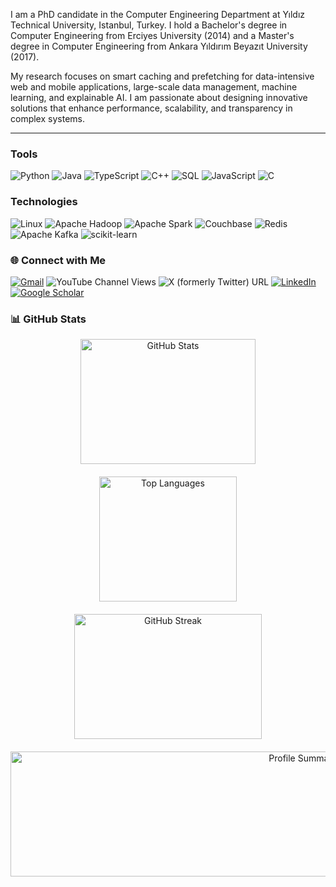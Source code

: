 
I am a PhD candidate in the Computer Engineering Department at Yıldız Technical University, Istanbul, Turkey. I hold a Bachelor's degree in Computer Engineering from Erciyes University (2014) and a Master's degree in Computer Engineering from Ankara Yıldırım Beyazıt University (2017).

My research focuses on smart caching and prefetching for data-intensive web and mobile applications, large-scale data management, machine learning, and explainable AI. I am passionate about designing innovative solutions that enhance performance, scalability, and transparency in complex systems.


---
### Tools
![Python](https://img.shields.io/badge/-Python-000?style=flat-square&logo=Python)
![Java](https://img.shields.io/badge/-Java-000?style=flat-square&logo=Java&logoColor=007396)
![TypeScript](https://img.shields.io/badge/-TypeScript-000?style=flat-square&logo=TypeScript)
![C++](https://img.shields.io/badge/-C++-000?style=flat-square&logo=c%2b%2b&logoColor=00599C)
![SQL](https://img.shields.io/badge/-SQL-000?style=flat-square&logo=MySQL)
![JavaScript](https://img.shields.io/badge/-JavaScript-000?style=flat-square&logo=JavaScript)
![C](https://img.shields.io/badge/-C-000?style=flat-square&logo=C)

### Technologies
![Linux](https://img.shields.io/badge/-Linux-000?style=flat-square&logo=Linux)
![Apache Hadoop](https://img.shields.io/badge/Apache_Hadoop-222?style=flat-square&logo=apache-hadoop&logoColor=66CCFF)
![Apache Spark](https://img.shields.io/badge/Apache%20Spark-E25A1C?style=flat-square&logo=apachespark&logoColor=white)
![Couchbase](https://img.shields.io/badge/Couchbase-EA2328?style=flat-square&logo=Couchbase&logoColor=white)
![Redis](https://img.shields.io/badge/-Redis-000?style=flat-square&logo=Redis)
![Apache Kafka](https://img.shields.io/badge/Apache_Kafka-231F20?style=flat-square&logo=apache-kafka&logoColor=white)
![scikit-learn](https://img.shields.io/badge/scikit--learn-F7931E?style=flat-square&logo=scikit-learn&logoColor=white)

### 🌐 Connect with Me
[![Gmail](https://img.shields.io/badge/Gmail-D14836?style=for-the-badge&logo=gmail&logoColor=white)](mailto:tolgabuyuktanir@gmail.com)
![YouTube Channel Views](https://img.shields.io/youtube/channel/views/UCxDnkMlK_Vvru7awNIgD_oQ)
![X (formerly Twitter) URL](https://img.shields.io/twitter/url?url=https%3A%2F%2Fx.com%2Ftolgabuyuktanir?style=flat-square)
[![LinkedIn](https://img.shields.io/badge/LinkedIn-%230077B5.svg?style=flat-square&logo=linkedin&logoColor=white)](https://www.linkedin.com/in/tolga-buyuktanir-6b63733a/)
[![Google Scholar](https://img.shields.io/badge/Google%20Scholar-4285F4?style=flat-square&logo=google-scholar&logoColor=white)](https://scholar.google.com/citations?user=D2Md-J4AAAAJ)

### 📊 GitHub Stats

<div align="center">
  <div style="display: flex; justify-content: center; gap: 20px; flex-wrap: wrap;">
    <img src="https://github-readme-stats.vercel.app/api?username=tolgabuyuktanir&show_icons=true&theme=radical" alt="GitHub Stats" width="280" height="200">
    <img src="https://github-readme-stats.vercel.app/api/top-langs/?username=tolgabuyuktanir&layout=compact&theme=radical" alt="Top Languages" width="220" height="200">
    <img src="https://streak-stats.demolab.com?user=tolgabuyuktanir&theme=radical&hide_border=true" alt="GitHub Streak" width="300" height="200">
  </div>
  <div style="display: flex; justify-content: center; margin-top: 20px;">
    <img src="https://github-profile-summary-cards.vercel.app/api/cards/profile-details?username=tolgabuyuktanir&theme=radical" alt="Profile Summary" width="920" height="200">
  </div>
</div>
